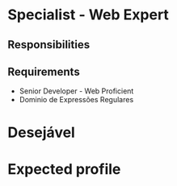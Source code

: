 # Specialist - Web Expert 

## Responsibilities

## Requirements

- Senior Developer - Web Proficient
- Dominio de Expressões Regulares

# Desejável

# Expected profile